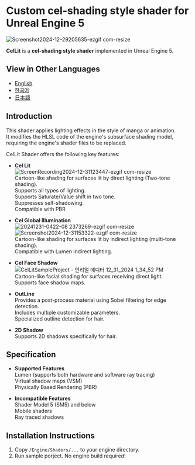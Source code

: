# **Custom cel-shading style shader for Unreal Engine 5**
![Screenshot2024-12-29205635-ezgif com-resize](https://github.com/user-attachments/assets/a1398d67-b2ad-4e15-828d-f196b49f4528)

**CelLit** is a **cel-shading style shader** implemented in Unreal Engine 5.

## View in Other Languages
- [English](README.md)
- [한국어](README.ko.md)
- [日本語](README.ja.md)

## Introduction
This shader applies lighting effects in the style of manga or animation.  
It modifies the HLSL code of the engine's subsurface shading model, requiring the engine's shader files to be replaced.

CelLit Shader offers the following key features:

- **Cel Lit**  
  ![ScreenRecording2024-12-31123447-ezgif com-resize](https://github.com/user-attachments/assets/ab3b5d02-efdb-4592-93e4-8cfe7a61b9b7)  
  Cartoon-like shading for surfaces lit by direct lighting (Two-tone shading).  
  Supports all types of lighting.  
  Supports Saturate/Value shift in two tone.  
  Suppresses self-shadowing.  
  Compatible with PBR  
  
- **Cel Global Illumination**  
  ![20241231-0422-08 2373269-ezgif com-resize](https://github.com/user-attachments/assets/39da4092-d2cb-4790-83d0-4513dff94a0e) ![Screenshot2024-12-31153322-ezgif com-resize](https://github.com/user-attachments/assets/a2db7a80-8c63-4d67-89cb-20a9abf210af)  
  Cartoon-like shading for surfaces lit by indirect lighting (multi-tone shading).  
  Compatible with Lumen indirect lighting.  
  
- **Cel Face Shadow**  
  ![CelLitSampleProject - 언리얼 에디터 12_31_2024 1_34_52 PM](https://github.com/user-attachments/assets/089071c0-1e65-481f-b8dd-f556802f4125)  
  Cartoon-like facial shading for surfaces receiving direct light.  
  Supports face shadow maps.  
  
- **OutLine**  
  Provides a post-process material using Sobel filtering for edge detection.  
  Includes multiple customizable parameters.  
  Specialized outline detection for hair.  

- **2D Shadow**  
  Supports 2D shadows specifically for hair.  

## Specification
- **Supported Features**  
  Lumen (supports both hardware and software ray tracing)  
  Virtual shadow maps (VSM)  
  Physically Based Rendering (PBR)  
    
- **Incompatible Features**  
  Shader Model 5 (SM5) and below  
  Mobile shaders  
  Ray traced shadows  
  
## Installation Instructions
1. Copy `/Engine/Shaders/...` to your engine directory.
2. Run sample porject.
No engine build required!
